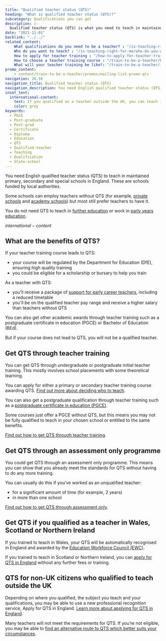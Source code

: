 ```yaml
---
title: "Qualified teacher status (QTS)"
heading: "What is qualified teacher status (QTS)?"
subcategory: Qualifications you can get
description: |-
  Qualified teacher status (QTS) is what you need to teach in maintained primary, secondary and special schools in England. Find out how to get QTS.
date: "2021-11-01"
backlink: "../../"
related_content:
    What qualifications do you need to be a teacher? : "/is-teaching-right-for-me/qualifications-you-need-to-teach"
    Who do you want to teach? : "/is-teaching-right-for-me/who-do-you-want-to-teach"
    How to apply for teacher training : "/how-to-apply-for-teacher-training"
    How to choose a teacher training course : "/train-to-be-a-teacher/how-to-choose-your-teacher-training-course"
    What will your teacher training be like?: "/train-to-be-a-teacher/initial-teacher-training"
promo_content:
    - content/train-to-be-a-teacher/promos/mailing-list-promo-qts
navigation: 20.50
navigation_title: Qualified teacher status (QTS)
navigation_description: You need English qualified teacher status (QTS) to teach in maintained schools in England. Find out how to get QTS through teacher training.
inset_text:
  international-content:
    text: If you qualified as a teacher outside the UK, you can teach in England for up to 4 years without QTS. However, having QTS may improve your chances of getting a teaching job in England.
    color: grey
keywords:
  - PGCE
  - Post-graduate
  - Post-grad
  - Certificate
  - Diploma
  - Education
  - QTS
  - Qualified-teacher
  - Teaching
  - Qualification
  - State-school
---
```


You need English qualified teacher status (QTS) to teach in maintained primary, secondary and special schools in England. These are schools funded by local authorities.

Some schools can employ teachers without QTS (for example, [private schools](https://www.gov.uk/types-of-school/private-schools) and [academy schools](https://www.gov.uk/types-of-school/academies)) but most still prefer teachers to have it.

You do not need QTS to teach in [further education](/is-teaching-right-for-me/become-a-further-education-teacher) or work in [early years education](/is-teaching-right-for-me/become-an-early-years-teacher).

$international-content$

## What are the benefits of QTS? 

If your teacher training course leads to QTS: 

* your course will be regulated by the Department for Education (DfE), ensuring high quality training 
* you could be eligible for a scholarship or bursary to help you train

As a teacher with QTS: 

* you'll receive a package of [support for early career teachers](/support-for-early-career-teachers), including a reduced timetable 
* you'll be on the qualified teacher pay range and receive a higher salary than teachers without QTS

You can also get other academic awards through teacher training such as a postgraduate certificate in education (PGCE) or Bachelor of Education (BEd).

But if your course does not lead to QTS, you will not be a qualified teacher.

## Get QTS through teacher training

You can get QTS through undergraduate or postgraduate initial teacher training. This mostly involves school placements with some theoretical learning.

You can apply for either a primary or secondary teacher training course awarding QTS. [Find out more about deciding who to teach](/is-teaching-right-for-me/who-do-you-want-to-teach).

You can also get a postgraduate qualification through teacher training such as a [postgraduate certificate in education (PGCE)](/train-to-be-a-teacher/what-is-a-pgce). 

Some courses just offer a PGCE without QTS, but this means you may not be fully qualified to teach in your chosen school or entitled to the same benefits.

[Find out how to get QTS through teacher training](/train-to-be-a-teacher).

## Get QTS through an assessment only programme

You could get QTS through an assessment only programme. This means you can show that you already meet the standards for QTS without having to do any more training.

You can usually do this if you’ve worked as an unqualified teacher:

* for a significant amount of time (for example, 2 years)
* in more than one school

[Find out how to get QTS through assessment only](/train-to-be-a-teacher/assessment-only-route-to-qts ).

## Get QTS if you qualified as a teacher in Wales, Scotland or Northern Ireland

If you trained to teach in Wales, your QTS will be automatically recognised in England and awarded by the [Education Workforce Council (EWC)](https://www.ewc.wales/site/index.php/en/).

If you trained to teach in Scotland or Northern Ireland, you can [apply for QTS in England](https://apply-for-qts-in-england.education.gov.uk/eligibility/start) without any further fees or training.

## QTS for non-UK citizens who qualified to teach outside the UK

Depending on where you qualified, the subject you teach and your qualifications, you may be able to use a new professional recognition service, Apply for QTS in England. [Learn more about applying for QTS in England](/non-uk-teachers/teach-in-england-if-you-trained-overseas#english-qualified-teacher-status-qts).

Many teachers will not meet the requirements for QTS. If you’re not eligible, you may be able to [find an alternative route to QTS which better suits your circumstances](https://www.gov.uk/government/publications/apply-for-qualified-teacher-status-qts-if-you-teach-outside-the-uk/routes-to-qualified-teacher-status-qts-for-teachers-and-those-with-teaching-experience-outside-the-uk). 